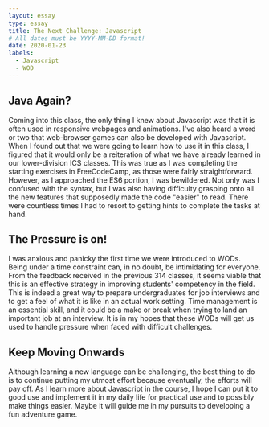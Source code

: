 ```yaml
---
layout: essay
type: essay
title: The Next Challenge: Javascript
# All dates must be YYYY-MM-DD format!
date: 2020-01-23
labels:
  - Javascript
  - WOD
---
```




## Java Again?
Coming into this class, the only thing I knew about Javascript was that it is often used in responsive webpages and animations. I've also heard a word or two that web-browser games can also be developed with Javascript. When I found out that we were going to learn how to use it in this class, I figured that it would only be a reiteration of what we have already learned in our lower-division ICS classes. This was true as I was completing the starting exercises in FreeCodeCamp, as those were fairly straightforward. However, as I approached the ES6 portion, I was bewildered. Not only was I confused with the syntax, but I was also having difficulty grasping onto all the new features that supposedly made the code "easier" to read. There were countless times I had to resort to getting hints to complete the tasks at hand.

## The Pressure is on!
I was anxious and panicky the first time we were introduced to WODs. Being under a time constraint can, in no doubt, be intimidating for everyone. From the feedback received in the previous 314 classes, it seems viable that this is an effective strategy in improving students' competency in the field. This is indeed a great way to prepare undergraduates for job interviews and to get a feel of what it is like in an actual work setting. Time management is an essential skill, and it could be a make or break when trying to land an important job at an interview. It is in my hopes that these WODs will get us used to handle pressure when faced with difficult challenges. 

## Keep Moving Onwards
Although learning a new language can be challenging, the best thing to do is to continue putting my utmost effort because eventually, the efforts will pay off. As I learn more about Javascript in the course, I hope I can put it to good use and implement it in my daily life for practical use and to possibly make things easier. Maybe it will guide me in my pursuits to developing a fun adventure game.
